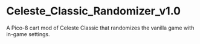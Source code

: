 # Celeste_Classic_Randomizer_v1.0
A Pico-8 cart mod of Celeste Classic that randomizes the vanilla game with in-game settings.
